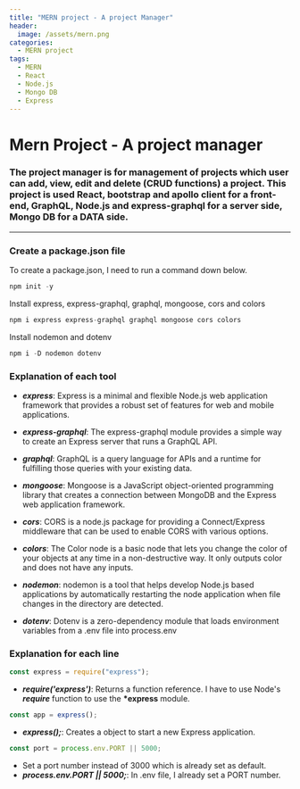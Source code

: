 ```yaml
---
title: "MERN project - A project Manager"
header:
  image: /assets/mern.png
categories:
  - MERN project
tags:
  - MERN
  - React
  - Node.js
  - Mongo DB
  - Express
---
```


# Mern Project - A project manager

### The project manager is for management of projects which user can add, view, edit and delete (CRUD functions) a project. This project is used React, bootstrap and apollo client for a front-end, GraphQL, Node.js and express-graphql for a server side, Mongo DB for a DATA side.

---

### Create a package.json file

To create a package.json, I need to run a command down below.

```js
npm init -y
```

Install express, express-graphql, graphql, mongoose, cors and colors

```js
npm i express express-graphql graphql mongoose cors colors
```

Install nodemon and dotenv

```js
npm i -D nodemon dotenv
```

### Explanation of each tool

- **_express_**: Express is a minimal and flexible Node.js web application framework that provides a robust set of features for web and mobile applications.

- **_express-graphql_**: The express-graphql module provides a simple way to create an Express server that runs a GraphQL API.

- **_graphql_**: GraphQL is a query language for APIs and a runtime for fulfilling those queries with your existing data.

- **_mongoose_**: Mongoose is a JavaScript object-oriented programming library that creates a connection between MongoDB and the Express web application framework.

- **_cors_**: CORS is a node.js package for providing a Connect/Express middleware that can be used to enable CORS with various options.

- **_colors_**: The Color node is a basic node that lets you change the color of your objects at any time in a non-destructive way. It only outputs color and does not have any inputs.

- **_nodemon_**: nodemon is a tool that helps develop Node.js based applications by automatically restarting the node application when file changes in the directory are detected.

- **_dotenv_**: Dotenv is a zero-dependency module that loads environment variables from a .env file into process.env

### Explanation for each line

```js
const express = require("express");
```

- **_require('express')_**: Returns a function reference. I have to use Node's **_require_** function to use the **\*express** module.

```js
const app = express();
```

- **_express();_**: Creates a object to start a new Express application.

```js
const port = process.env.PORT || 5000;
```

- Set a port number instead of 3000 which is already set as default.
- **_process.env.PORT || 5000;_**: In .env file, I already set a PORT number.
